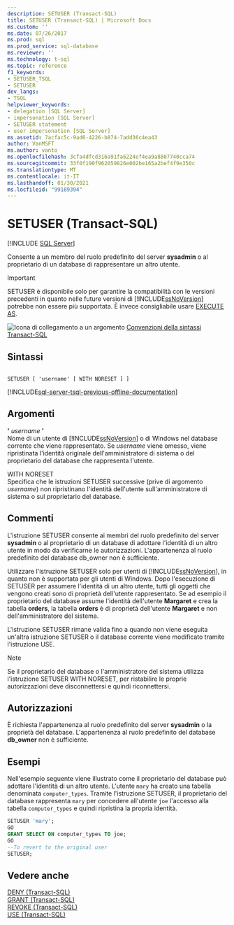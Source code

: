```yaml
---
description: SETUSER (Transact-SQL)
title: SETUSER (Transact-SQL) | Microsoft Docs
ms.custom: ''
ms.date: 07/26/2017
ms.prod: sql
ms.prod_service: sql-database
ms.reviewer: ''
ms.technology: t-sql
ms.topic: reference
f1_keywords:
- SETUSER_TSQL
- SETUSER
dev_langs:
- TSQL
helpviewer_keywords:
- delegation [SQL Server]
- impersonation [SQL Server]
- SETUSER statement
- user impersonation [SQL Server]
ms.assetid: 7acfac5c-9ad6-4226-b874-7add36c4ea43
author: VanMSFT
ms.author: vanto
ms.openlocfilehash: 3cfa4dfcd316a91fa6224ef4ea9a8807740cca74
ms.sourcegitcommit: 33f0f190f962059826e002be165a2bef4f9e350c
ms.translationtype: MT
ms.contentlocale: it-IT
ms.lasthandoff: 01/30/2021
ms.locfileid: "99189394"
---
```

# <a name="setuser-transact-sql"></a>SETUSER (Transact-SQL)
[!INCLUDE [SQL Server](../../includes/applies-to-version/sqlserver.md)]

  Consente a un membro del ruolo predefinito del server **sysadmin** o al proprietario di un database di rappresentare un altro utente.  
  
> [!IMPORTANT]  
>  SETUSER è disponibile solo per garantire la compatibilità con le versioni precedenti in quanto nelle future versioni di [!INCLUDE[ssNoVersion](../../includes/ssnoversion-md.md)] potrebbe non essere più supportata. È invece consigliabile usare [EXECUTE AS](../../t-sql/statements/execute-as-transact-sql.md).  
  
 ![Icona di collegamento a un argomento](../../database-engine/configure-windows/media/topic-link.gif "Icona di collegamento a un argomento") [Convenzioni della sintassi Transact-SQL](../../t-sql/language-elements/transact-sql-syntax-conventions-transact-sql.md)  
  
## <a name="syntax"></a>Sintassi  
  
```syntaxsql
  
SETUSER [ 'username' [ WITH NORESET ] ]   
```  
  
[!INCLUDE[sql-server-tsql-previous-offline-documentation](../../includes/sql-server-tsql-previous-offline-documentation.md)]

## <a name="arguments"></a>Argomenti
 **'** *username* **'**  
 Nome di un utente di [!INCLUDE[ssNoVersion](../../includes/ssnoversion-md.md)] o di Windows nel database corrente che viene rappresentato. Se *username* viene omesso, viene ripristinata l'identità originale dell'amministratore di sistema o del proprietario del database che rappresenta l'utente.  
  
 WITH NORESET  
 Specifica che le istruzioni SETUSER successive (prive di argomento *username*) non ripristinano l'identità dell'utente sull'amministratore di sistema o sul proprietario del database.  
  
## <a name="remarks"></a>Commenti  
 L'istruzione SETUSER consente ai membri del ruolo predefinito del server **sysadmin** o al proprietario di un database di adottare l'identità di un altro utente in modo da verificarne le autorizzazioni. L'appartenenza al ruolo predefinito del database db_owner non è sufficiente.  
  
 Utilizzare l'istruzione SETUSER solo per utenti di [!INCLUDE[ssNoVersion](../../includes/ssnoversion-md.md)], in quanto non è supportata per gli utenti di Windows. Dopo l'esecuzione di SETUSER per assumere l'identità di un altro utente, tutti gli oggetti che vengono creati sono di proprietà dell'utente rappresentato. Se ad esempio il proprietario del database assume l'identità dell'utente **Margaret** e crea la tabella **orders**, la tabella **orders** è di proprietà dell'utente **Margaret** e non dell'amministratore del sistema.  
  
 L'istruzione SETUSER rimane valida fino a quando non viene eseguita un'altra istruzione SETUSER o il database corrente viene modificato tramite l'istruzione USE.  
  
> [!NOTE]  
>  Se il proprietario del database o l'amministratore del sistema utilizza l'istruzione SETUSER WITH NORESET, per ristabilire le proprie autorizzazioni deve disconnettersi e quindi riconnettersi.  
  
## <a name="permissions"></a>Autorizzazioni  
 È richiesta l'appartenenza al ruolo predefinito del server **sysadmin** o la proprietà del database. L'appartenenza al ruolo predefinito del database **db_owner** non è sufficiente.  
  
## <a name="examples"></a>Esempi  
 Nell'esempio seguente viene illustrato come il proprietario del database può adottare l'identità di un altro utente. L'utente `mary` ha creato una tabella denominata `computer_types`. Tramite l'istruzione SETUSER, il proprietario del database rappresenta `mary` per concedere all'utente `joe` l'accesso alla tabella `computer_types` e quindi ripristina la propria identità.  
  
```sql
SETUSER 'mary';  
GO  
GRANT SELECT ON computer_types TO joe;  
GO  
--To revert to the original user  
SETUSER;  
```  
  
## <a name="see-also"></a>Vedere anche  
 [DENY &#40;Transact-SQL&#41;](../../t-sql/statements/deny-transact-sql.md)   
 [GRANT &#40;Transact-SQL&#41;](../../t-sql/statements/grant-transact-sql.md)   
 [REVOKE &#40;Transact-SQL&#41;](../../t-sql/statements/revoke-transact-sql.md)   
 [USE &#40;Transact-SQL&#41;](../../t-sql/language-elements/use-transact-sql.md)  
  
  
